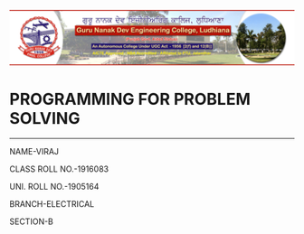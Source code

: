 ![GNE](https://raw.githubusercontent.com/VIRAJAHLUWALIA/ppsreport/master/sm_logo.png)
# PROGRAMMING FOR PROBLEM SOLVING
-------
NAME-VIRAJ

CLASS ROLL NO.-1916083

UNI. ROLL NO.-1905164

BRANCH-ELECTRICAL

SECTION-B
